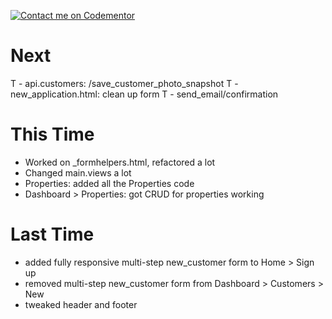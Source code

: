 [![Contact me on Codementor](https://www.codementor.io/m-badges/boonecabal/im-a-cm-b.svg)](https://www.codementor.io/@boonecabal?refer=badge)

# Next

T - api.customers: /save_customer_photo_snapshot
T - new_application.html: clean up form 
T - send_email/confirmation 

# This Time

* Worked on _formhelpers.html, refactored a lot
* Changed main.views a lot 
* Properties: added all the Properties code
* Dashboard > Properties: got CRUD for properties working

# Last Time

* added fully responsive multi-step new_customer form to Home > Sign up
* removed multi-step new_customer form from Dashboard > Customers > New
* tweaked header and footer